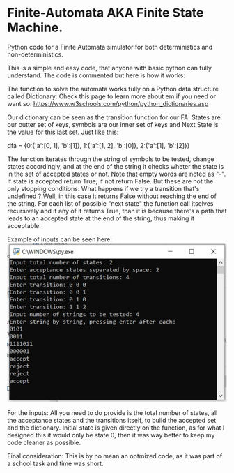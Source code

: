 # Finite-Automata AKA Finite State Machine.
Python code for a Finite Automata simulator for both deterministics and non-deterministics.

This is a simple and easy code, that anyone with basic python can fully understand. The code is commented but here is how it works:

The function to solve the automata works fully on a Python data structure called Dictionary: Check this page to learn more about em if you need or want so: https://www.w3schools.com/python/python_dictionaries.asp

Our dictionary can be seen as the transition function for our FA. States are our outter set of keys, symbols are our inner set of keys and Next State is the value for this last set. Just like this:

dfa = {0:{'a':[0, 1], 'b':[1]}, 1:{'a':[1, 2], 'b':[0]}, 2:{'a':[1], 'b':[2]}}

The function iterates through the string of symbols to be tested, change states accordingly, and at the end of the string it checks wheter the state is in the set of accepted states or not. Note that empty words are noted as "-". If state is accepted return True, if not return False. But these are not the only stopping conditions: What happens if we try a transition that's undefined ? Well, in this case it returns False without reaching the end of the string. 
For each list of possible "next state" the function call itselves recursively and if any of it returns True, than it is because there's a path that leads to an accepted state at the end of the string, thus making it acceptable.

Example of inputs can be seen here: 
![Example screenshot](input_example.jpg)

For the inputs: All you need to do provide is the total number of states, all the acceptance states and the transitions itself, to build the accepted set and the dictionary. Initial state is given directly on the function, as for what I designed this it would only be state 0, then it was way better to keep my code cleaner as possible.



Final consideration: This is by no mean an optmized code, as it was part of a school task and time was short.